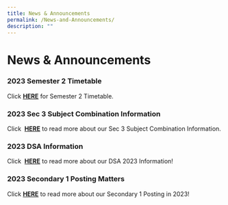 ```yaml
---
title: News & Announcements
permalink: /News-and-Announcements/
description: ""
---
```

# News &amp; Announcements

### 2023 Semester 2 Timetable
Click&nbsp;<b>[HERE](https://www.northbrookssec.moe.edu.sg/students/Current-Students/School-Timetable/)</b> for Semester 2 Timetable.

### 2023 Sec 3 Subject Combination Information 

Click&nbsp; <b>[HERE](https://www.northbrookssec.moe.edu.sg/parents/sec-3-subject-combination-information/)</b>&nbsp;to read more about our Sec 3 Subject Combination Information.

### 2023 DSA Information 

Click&nbsp; <b>[HERE](https://www.northbrookssec.moe.edu.sg/about-us/Admissions/DSA-at-Northbrooks/)</b>&nbsp;to read more about our DSA 2023 Information!


### 2023 Secondary 1 Posting Matters

Click&nbsp;[<b>HERE</b>](/parents/Sec-One-2023-Posting-Matters/Sec-One-2023-Posting-Matters/)&nbsp;to read more about our Secondary 1 Posting in 2023!